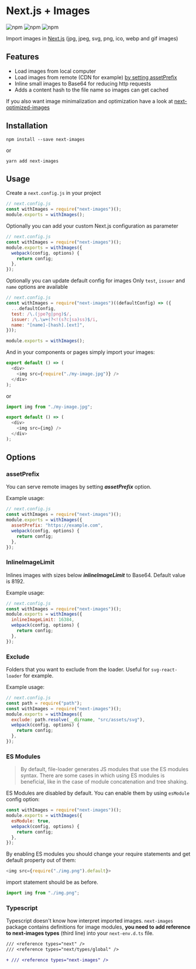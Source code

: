# Next.js + Images

![npm](https://img.shields.io/npm/dm/next-images.svg?style=flat-square)
![npm](https://img.shields.io/npm/l/next-images.svg?style=flat-square)
![npm](https://img.shields.io/david/arefaslani/next-images.svg)

Import images in [Next.js](https://github.com/zeit/next.js)
(jpg, jpeg, svg, png, ico, webp and gif images)

## Features

- Load images from local computer
- Load images from remote (CDN for example) [by setting assetPrefix](https://github.com/zeit/next.js/#dynamic-assetprefix)
- Inline small images to Base64 for reducing http requests
- Adds a content hash to the file name so images can get cached

If you also want image minimalization and optimization have a look at [next-optimized-images](https://github.com/cyrilwanner/next-optimized-images)

## Installation

```
npm install --save next-images
```

or

```
yarn add next-images
```

## Usage

Create a `next.config.js` in your project

```js
// next.config.js
const withImages = require("next-images")();
module.exports = withImages();
```

Optionally you can add your custom Next.js configuration as parameter

```js
// next.config.js
const withImages = require("next-images")();
module.exports = withImages({
  webpack(config, options) {
    return config;
  },
});
```

Optionally you can update default config for images
Only `test`, `issuer` and `name` options are available

```js
// next.config.js
const withImages = require("next-images")((defaultConfig) => ({
  ...defaultConfig,
  test: /\.(jpe?g|png)$/,
  issuer: /\.\w+(?<!(s?c|sa)ss)$/i,
  name: "[name]-[hash].[ext]",
}));

module.exports = withImages();
```

And in your components or pages simply import your images:

```js
export default () => (
  <div>
    <img src={require("./my-image.jpg")} />
  </div>
);
```

or

```js
import img from "./my-image.jpg";

export default () => (
  <div>
    <img src={img} />
  </div>
);
```

## Options

### assetPrefix

You can serve remote images by setting **_assetPrefix_** option.

Example usage:

```js
// next.config.js
const withImages = require("next-images")();
module.exports = withImages({
  assetPrefix: "https://example.com",
  webpack(config, options) {
    return config;
  },
});
```

### InlineImageLimit

Inlines images with sizes below **_inlineImageLimit_** to Base64. Default value is 8192.

Example usage:

```js
// next.config.js
const withImages = require("next-images")();
module.exports = withImages({
  inlineImageLimit: 16384,
  webpack(config, options) {
    return config;
  },
});
```

### Exclude

Folders that you want to exclude from the loader. Useful for `svg-react-loader` for example.

Example usage:

```js
// next.config.js
const path = require("path");
const withImages = require("next-images")();
module.exports = withImages({
  exclude: path.resolve(__dirname, "src/assets/svg"),
  webpack(config, options) {
    return config;
  },
});
```

### ES Modules

> By default, file-loader generates JS modules that use the ES modules syntax. There are some cases in which using ES modules is beneficial, like in the case of module concatenation and tree shaking.

ES Modules are disabled by default. You can enable them by using `esModule` config option:

```javascript
const withImages = require("next-images")();
module.exports = withImages({
  esModule: true,
  webpack(config, options) {
    return config;
  },
});
```

By enabling ES modules you should change your require statements and get default property out of them:

```javascript
<img src={require("./img.png").default}>
```

import statement should be as before.

```javascript
import img from "./img.png";
```

### Typescript

Typescript doesn't know how interpret imported images. `next-images` package contains definitions for image modules,
**you need to add reference to next-images types** (third line) into your `next-env.d.ts` file.

```diff
/// <reference types="next" />
/// <reference types="next/types/global" />

+ /// <reference types="next-images" />
```
